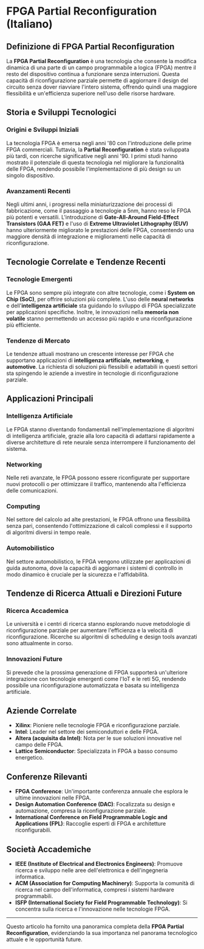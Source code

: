 # FPGA Partial Reconfiguration (Italiano)

## Definizione di FPGA Partial Reconfiguration

La **FPGA Partial Reconfiguration** è una tecnologia che consente la modifica dinamica di una parte di un campo programmabile a logica (FPGA) mentre il resto del dispositivo continua a funzionare senza interruzioni. Questa capacità di riconfigurazione parziale permette di aggiornare il design del circuito senza dover riavviare l'intero sistema, offrendo quindi una maggiore flessibilità e un'efficienza superiore nell'uso delle risorse hardware.

## Storia e Sviluppi Tecnologici

### Origini e Sviluppi Iniziali

La tecnologia FPGA è emersa negli anni '80 con l'introduzione delle prime FPGA commerciali. Tuttavia, la **Partial Reconfiguration** è stata sviluppata più tardi, con ricerche significative negli anni '90. I primi studi hanno mostrato il potenziale di questa tecnologia nel migliorare la funzionalità delle FPGA, rendendo possibile l'implementazione di più design su un singolo dispositivo.

### Avanzamenti Recenti

Negli ultimi anni, i progressi nella miniaturizzazione dei processi di fabbricazione, come il passaggio a tecnologie a 5nm, hanno reso le FPGA più potenti e versatili. L'introduzione di **Gate-All-Around Field-Effect Transistors (GAA FET)** e l'uso di **Extreme Ultraviolet Lithography (EUV)** hanno ulteriormente migliorato le prestazioni delle FPGA, consentendo una maggiore densità di integrazione e miglioramenti nelle capacità di riconfigurazione.

## Tecnologie Correlate e Tendenze Recenti

### Tecnologie Emergenti

Le FPGA sono sempre più integrate con altre tecnologie, come i **System on Chip (SoC)**, per offrire soluzioni più complete. L'uso delle **neural networks** e dell'**intelligenza artificiale** sta guidando lo sviluppo di FPGA specializzate per applicazioni specifiche. Inoltre, le innovazioni nella **memoria non volatile** stanno permettendo un accesso più rapido e una riconfigurazione più efficiente.

### Tendenze di Mercato

Le tendenze attuali mostrano un crescente interesse per FPGA che supportano applicazioni di **intelligenza artificiale**, **networking**, e **automotive**. La richiesta di soluzioni più flessibili e adattabili in questi settori sta spingendo le aziende a investire in tecnologie di riconfigurazione parziale.

## Applicazioni Principali

### Intelligenza Artificiale

Le FPGA stanno diventando fondamentali nell'implementazione di algoritmi di intelligenza artificiale, grazie alla loro capacità di adattarsi rapidamente a diverse architetture di rete neurale senza interrompere il funzionamento del sistema.

### Networking

Nelle reti avanzate, le FPGA possono essere riconfigurate per supportare nuovi protocolli o per ottimizzare il traffico, mantenendo alta l'efficienza delle comunicazioni.

### Computing

Nel settore del calcolo ad alte prestazioni, le FPGA offrono una flessibilità senza pari, consentendo l'ottimizzazione di calcoli complessi e il supporto di algoritmi diversi in tempo reale.

### Automobilistico

Nel settore automobilistico, le FPGA vengono utilizzate per applicazioni di guida autonoma, dove la capacità di aggiornare i sistemi di controllo in modo dinamico è cruciale per la sicurezza e l'affidabilità.

## Tendenze di Ricerca Attuali e Direzioni Future

### Ricerca Accademica

Le università e i centri di ricerca stanno esplorando nuove metodologie di riconfigurazione parziale per aumentare l'efficienza e la velocità di riconfigurazione. Ricerche su algoritmi di scheduling e design tools avanzati sono attualmente in corso.

### Innovazioni Future

Si prevede che la prossima generazione di FPGA supporterà un'ulteriore integrazione con tecnologie emergenti come l'IoT e le reti 5G, rendendo possibile una riconfigurazione automatizzata e basata su intelligenza artificiale.

## Aziende Correlate

- **Xilinx**: Pioniere nelle tecnologie FPGA e riconfigurazione parziale.
- **Intel**: Leader nel settore dei semiconduttori e delle FPGA.
- **Altera (acquisita da Intel)**: Nota per le sue soluzioni innovative nel campo delle FPGA.
- **Lattice Semiconductor**: Specializzata in FPGA a basso consumo energetico.

## Conferenze Rilevanti

- **FPGA Conference**: Un'importante conferenza annuale che esplora le ultime innovazioni nelle FPGA.
- **Design Automation Conference (DAC)**: Focalizzata su design e automazione, compresa la riconfigurazione parziale.
- **International Conference on Field Programmable Logic and Applications (FPL)**: Raccoglie esperti di FPGA e architetture riconfigurabili.

## Società Accademiche

- **IEEE (Institute of Electrical and Electronics Engineers)**: Promuove ricerca e sviluppo nelle aree dell'elettronica e dell'ingegneria informatica.
- **ACM (Association for Computing Machinery)**: Supporta la comunità di ricerca nel campo dell'informatica, compresi i sistemi hardware programmabili.
- **ISFP (International Society for Field Programmable Technology)**: Si concentra sulla ricerca e l'innovazione nelle tecnologie FPGA.

---

Questo articolo ha fornito una panoramica completa della **FPGA Partial Reconfiguration**, evidenziando la sua importanza nel panorama tecnologico attuale e le opportunità future.